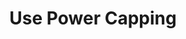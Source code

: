 ---
layout: tactic

title: "Use Power Capping"
tags: machine-learning deployment hardware measured
t-sort: "Awesome Tactic"
t-type: "Architectural Tactic"
categories: green-ml-enabled-systems
t-description: "Power capping is a technique used to
limit the amount of power consumed by a device or system, such
as a CPU, GPU, or server. It involves setting a maximum power
consumption threshold for the device, and dynamically adjusting
the power usage to ensure that it stays below that threshold. This is typically done to manage the power consumption and heat dissipa-
tion of a device, and to prevent it from exceeding the power budget
of a data center or other power-limited environment."
t-participant: "Software Designer"
t-artifact: "Hardware"
t-context: "Machine Learning"
t-feature: 
t-intent: "Improve energy efficiency by using power capping to limit the energy usage of a ML model"
t-targetQA: "Energy Efficiency"
t-relatedQA: "Performance"
t-measuredimpact: "Krzywaniak et al show that restricting the use of GPU resources can lead to reduced performance and longer execution times, but in certain configurations, it can also result in a significant reduction in energy consumption (up to 33%) with a moderate impact on performance."
t-source: "Adam Krzywaniak, Pawel Czarnul, and Jerzy Proficz. 2022. GPU Power Capping for Energy-Performance Trade-Offs in Training of Deep Convolutional Neural Networks for Image Recognition. In International Conference on Computational Science. Springer, 667–681."
t-source-doi: "https://doi.org/10.1007/978-3-031-08751-6_48"
t-diagram: "use-power-capping.png"
---